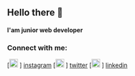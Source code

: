 ## Hello there 👋
#### I'am junior web developer

### Connect with me:
[<img height="20px" width="20px" src="https://cdn.jsdelivr.net/npm/simple-icons@v3/icons/instagram.svg" />
] [instagram]
[<img height="20px" width="20px" src="https://cdn.jsdelivr.net/npm/simple-icons@v3/icons/twitter.svg" />
] [twitter]
[<img height="20px" width="20px" src="https://cdn.jsdelivr.net/npm/simple-icons@v3/icons/linkedin.svg" />
] [linkedin]

[instagram]: https://www.instagram.com/septa_alfauzan/
[twitter]: https://twitter.com/septa_alfauzan
[linkedin]: https://www.linkedin.com/in/septa-alfauzan-a11a891b0/
